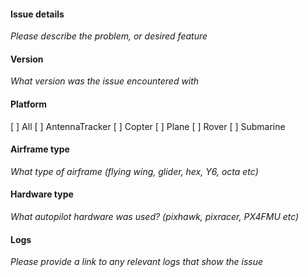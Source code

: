 #### Issue details
_Please describe the problem, or desired feature_

#### Version
_What version was the issue encountered with_

#### Platform
[  ] All
[  ] AntennaTracker
[  ] Copter
[  ] Plane
[  ] Rover
[  ] Submarine

#### Airframe type
_What type of airframe (flying wing, glider, hex, Y6, octa etc)_

#### Hardware type
_What autopilot hardware was used? (pixhawk, pixracer, PX4FMU etc)_

#### Logs
_Please provide a link to any relevant logs that show the issue_

